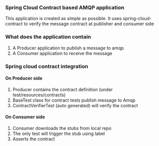 ### Spring Cloud Contract based AMQP application
This application is created as simple as possible. It uses spring-cloud-contract to verify the message contract at publisher and consumer side
### What does the application contain
1. A Producer application to publish a message to amqp
2. A Consumer application to receive the message

### Spring cloud contract integration
#### On Producer side
1. Producer contains the contract definition (under test/resources/contracts)
2. BaseTest class for contract tests publish message to Amqp
3. ContractVerifierTest (auto generated) will verify the contract
#### On Consumer side
1. Consumer downloads the stubs from local repo
2. The only test will trigger the stub using label
3. Asserts the contract
